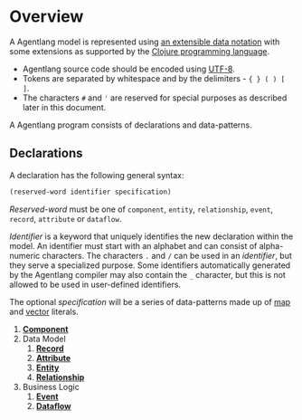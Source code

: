 # Overview

A Agentlang model is represented using [an extensible data notation](https://github.com/edn-format/edn)
with some extensions as supported by the [Clojure programming language](https://clojure.org).
* Agentlang source code should be encoded using [UTF-8](https://en.wikipedia.org/wiki/UTF-8).
* Tokens are separated by whitespace and by the delimiters - `{ } ( ) [ ]`.
* The characters `#` and `'` are reserved for special purposes as described later in this document.

A Agentlang program consists of declarations and data-patterns.

## Declarations
A declaration has the following general syntax:

```clojure
(reserved-word identifier specification)
```

*Reserved-word* must be one of `component`, `entity`, `relationship`, `event`, `record`, `attribute` or `dataflow`.

*Identifier* is a keyword that uniquely identifies the new declaration within the model. An identifier
must start with an alphabet and can consist of alpha-numeric characters. The characters `.` and `/`
can be used in an *identifier*, but they serve a specialized purpose.
Some identifiers automatically generated by the Agentlang compiler may also contain the `_` character, but this
is not allowed to be used in user-defined identifiers.

The optional *specification* will be a series of data-patterns made up of
[map](https://github.com/edn-format/edn#maps) and [vector](https://github.com/edn-format/edn#vectors) literals.


1. **[Component](component.md)**
2. Data Model
    1. **[Record](data-model/record.md)**
    2. **[Attribute](data-model/attribute.md)**
    3. **[Entity](data-model/entity.md)**
    4. **[Relationship](data-model/relationship.md)**
3. Business Logic
    1. **[Event](business-logic/event.md)**
    2. **[Dataflow](business-logic/dataflow.md)**
